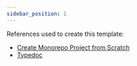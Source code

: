 ```yaml
---
sidebar_position: 1
---
```


References used to create this template:

- [Create Monorepo Project from Scratch](https://react.qubitpi.org/learn/start-a-new-react-project#create-monorepo-from-scratch)
- [Typedoc](https://qubitpi.github.io/typedoc-site/guides/installation/#integrating-with-docusaurus)
